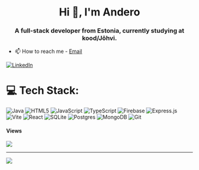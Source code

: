 


<h1 align="center">Hi 👋, I'm Andero</h1>
<h3 align="center">A full-stack developer from Estonia, currently studying at kood/Jõhvi. </h3>

- 📫 How to reach me -  [Email](mailto:andero.sc@gmail.com)

[![LinkedIn](https://img.shields.io/badge/LinkedIn-%230077B5.svg?logo=linkedin&logoColor=white)](https://linkedin.com/in/https://ee.linkedin.com/in/andero-sch%C3%BCtz-405211223) 



# 💻 Tech Stack:
![Java](https://img.shields.io/badge/java-%23ED8B00.svg?style=for-the-badge&logo=openjdk&logoColor=white) ![HTML5](https://img.shields.io/badge/html5-%23E34F26.svg?style=for-the-badge&logo=html5&logoColor=white) ![JavaScript](https://img.shields.io/badge/javascript-%23323330.svg?style=for-the-badge&logo=javascript&logoColor=%23F7DF1E) ![TypeScript](https://img.shields.io/badge/typescript-%23007ACC.svg?style=for-the-badge&logo=typescript&logoColor=white) ![Firebase](https://img.shields.io/badge/firebase-%23039BE5.svg?style=for-the-badge&logo=firebase) ![Express.js](https://img.shields.io/badge/express.js-%23404d59.svg?style=for-the-badge&logo=express&logoColor=%2361DAFB) ![Vite](https://img.shields.io/badge/vite-%23646CFF.svg?style=for-the-badge&logo=vite&logoColor=white) ![React](https://img.shields.io/badge/react-%2320232a.svg?style=for-the-badge&logo=react&logoColor=%2361DAFB) ![SQLite](https://img.shields.io/badge/sqlite-%2307405e.svg?style=for-the-badge&logo=sqlite&logoColor=white) ![Postgres](https://img.shields.io/badge/postgres-%23316192.svg?style=for-the-badge&logo=postgresql&logoColor=white) ![MongoDB](https://img.shields.io/badge/MongoDB-%234ea94b.svg?style=for-the-badge&logo=mongodb&logoColor=white) ![Git](https://img.shields.io/badge/git-%23F05033.svg?style=for-the-badge&logo=git&logoColor=white)



#### Views

![](https://komarev.com/ghpvc/?username=anderosc&color=blue)

---
[![](https://visitcount.itsvg.in/api?id=anderosc&icon=0&color=0)](https://visitcount.itsvg.in)
